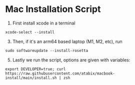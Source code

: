 # Mac Installation Script
1. First install xcode in a terminal
```
xcode-select --install
```
3. Then, if it's an arm64 based laptop (M1, M2, etc), run
```
sudo softwareupdate --install-rosetta
```
5. Lastly we run the script, options are given with variables:
```
export DEVELOPER=true; curl https://raw.githubusercontent.com/atabix/macbook-install/main/install.sh | zsh
```
